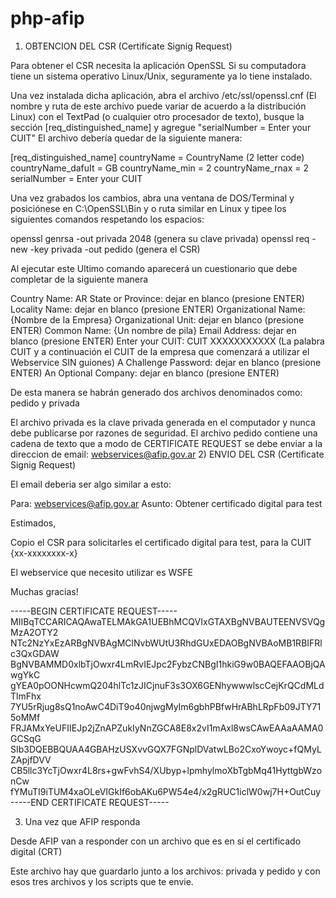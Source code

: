 # php-afip

1) OBTENCION DEL CSR (Certificate Signig Request) 

Para obtener el CSR necesita la aplicación OpenSSL
Si su computadora tiene un sistema operativo Linux/Unix, seguramente ya lo tiene instalado. 

Una vez instalada dicha aplicación, abra el archivo /etc/ssl/openssl.cnf (El nombre y ruta de este archivo puede variar de acuerdo a la distribución Linux) con el TextPad (o cualquier otro procesador de texto), busque la sección  [req_distinguished_name] y agregue "serialNumber = Enter your CUIT"
El archivo debería quedar de la siguiente manera:

[req_distinguished_name]
countryName = CountryName (2 letter code)
countryName_dafuIt = GB
countryName_min = 2
countryName_rnax = 2
serialNumber = Enter your CUIT

Una vez grabados los cambios, abra una ventana de DOS/Terminal y posiciónese en C:\OpenSSL\Bin y o ruta similar en Linux y tipee los siguientes comandos respetando los espacios:

openssl genrsa -out privada 2048 (genera su clave privada)
openssl req -new -key privada -out pedido (genera el CSR)

Al ejecutar este Ultimo comando aparecerá un cuestionario que debe completar de la siguiente manera

Country Name: AR
State or Province: dejar en blanco (presione ENTER)
Locality Name: dejar en blanco (presione ENTER)
Organizational Name: {Nombre de Ia Empresa}
Organizational Unit: dejar en blanco (presione ENTER)
Common Name: {Un nombre de pila}
Email Address: dejar en blanco (presione ENTER)
Enter your CUIT: CUIT XXXXXXXXXXX (La palabra CUIT y a continuación el CUIT de Ia empresa que comenzará a utilizar el Webservice SIN guiones)
A Challenge Password: dejar en blanco (presione ENTER)
An Optional Company: dejar en blanco (presione ENTER)

De esta manera se habrán generado dos archivos denominados como: pedido y privada

El archivo privada es la clave privada generada en el computador y nunca debe publicarse por razones de seguridad.
El archivo pedido contiene una cadena de texto que a modo de CERTIFICATE REQUEST se debe enviar a la direccion de email: webservices@afip.gov.ar
2) ENVIO DEL CSR (Certificate Signig Request) 

El email deberia ser algo similar a esto:

Para:	        webservices@afip.gov.ar
Asunto:	Obtener certificado digital para test

Estimados, 

Copio el CSR para solicitarles el certificado digital para test, para la CUIT {xx-xxxxxxxx-x}

El webservice que necesito utilizar es WSFE

Muchas gracias!


-----BEGIN CERTIFICATE REQUEST-----
MIIBqTCCARICAQAwaTELMAkGA1UEBhMCQVIxGTAXBgNVBAUTEENVSVQgMzA2OTY2
NTc2NzYxEzARBgNVBAgMClNvbWUtU3RhdGUxEDAOBgNVBAoMB1RBIFRlc3QxGDAW
BgNVBAMMD0xlbTjOwxr4LmRvIEJpc2FybzCNBgI1hkiG9w0BAQEFAAOBjQAwgYkC
gYEA0pOONHcwmQ204hlTc1zJICjnuF3s3OX6GENhywwwlscCejKrQCdMLdTlmFhx
7YU5rRjug8sQ1noAwC4DiT9o40njwgMyIm6gbhPBfwHrABhLRpFb09JTY715oMMf
FRJAMxYeUFIIEJp2jZnAPZukIyNnZGCA8E8x2vI1mAxl8wsCAwEAAaAAMA0GCSqG
SIb3DQEBBQUAA4GBAHzUSXvvGQX7FGNplDVatwLBo2CxoYwoyc+fQMyLZApjfDVV
CB5llc3YcTjOwxr4L8rs+gwFvhS4/XUbyp+lpmhylmoXbTgbMq41HyttgbWzonCw
fYMuTI9iTUM4xaOLeVIGkIf6obAKu6PW54e4/x2gRUC1iclW0wj7H+OutCuy
-----END CERTIFICATE REQUEST-----


3) Una vez que AFIP responda 

Desde AFIP van a responder con un archivo que es en si el certificado digital (CRT)

Este archivo hay que guardarlo junto a los archivos: privada y pedido y con esos tres archivos y los scripts que te envie.
